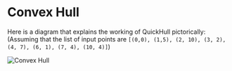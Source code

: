 # Convex Hull

Here is a diagram that explains the working of QuickHull pictorically:
(Assuming that the list of input points are `[(0,0), (1,5), (2, 10), (3, 2), (4, 7), (6, 1), (7, 4), (10, 4)]`)

![Convex Hull](https://github.com/akashShanmugraj/programming-notes/assets/65720968/69a69b90-a9ba-4c44-9365-9bc4597b5b87)
